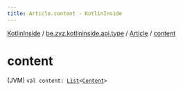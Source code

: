 ```yaml
---
title: Article.content - KotlinInside
---
```


[KotlinInside](../../index.html) / [be.zvz.kotlininside.api.type](../index.html) / [Article](index.html) / [content](./content.html)

# content

(JVM) `val content: `[`List`](https://kotlinlang.org/api/latest/jvm/stdlib/kotlin.collections/-list/index.html)`<`[`Content`](../../be.zvz.kotlininside.api.type.content/-content.html)`>`